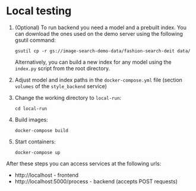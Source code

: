# Local testing

1. (Optional) To run backend you need a model and a prebuilt index. 
You can download the ones used on the demo server using the following gsutil command:
    ```
    gsutil cp -r gs://image-search-demo-data/fashion-search-deit data/
    ```
    Alternatively, you can build a new index for any model using the `index.py` script from the root directory.
2. Adjust model and index paths in the `docker-compose.yml` file 
(section `volumes` of  the `style_backend` service)

3. Change the working directory to `local-run`:
    ```
    cd local-run
    ```

4. Build images:
    ```
    docker-compose build
    ```
    
5. Start containers:
    ```
    docker-compose up
    ```
    
After these steps you can access services at the following urls:
 - http://localhost - frontend
 - http://localhost:5000/process - backend (accepts POST requests)